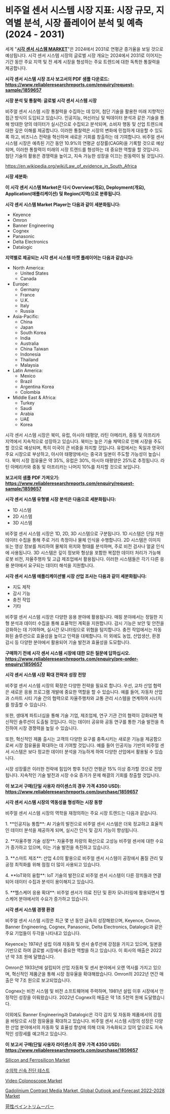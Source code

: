 <p><h1>비주얼 센서 시스템 시장 지표: 시장 규모, 지역별 분석, 시장 플레이어 분석 및 예측(2024 - 2031)</h1></p><p>세계 "<strong><a href="https://www.reliableresearchreports.com/visual-sensor-systems-r1859657">시각 센서 시스템 MARKET</a></strong>"은 2024에서 2031로 연평균 증가율을 보일 것으로 예상됩니다. 시각 센서 시스템 시장의 글로벌 시장 개요는 2024에서 2031로 이어지는 기간 동안 주요 지역 및 전 세계 시장을 형성하는 주요 트렌드에 대한 독특한 통찰력을 제공합니다.</p>
<p><strong>시각 센서 시스템 시장 조사 보고서의 PDF 샘플 다운로드: <a href="https://www.reliableresearchreports.com/enquiry/request-sample/1859657">https://www.reliableresearchreports.com/enquiry/request-sample/1859657</a></strong></p>
<p><strong>시장 분석 및 통찰력: 글로벌 시각 센서 시스템 시장</strong></p>
<p><p>비주얼 센서 시스템 시장 통찰력을 수집하는 데 있어, 첨단 기술을 활용한 미래 지향적인 접근 방식이 도입되고 있습니다. 인공지능, 머신러닝 및 빅데이터 분석과 같은 기술을 통해 방대한 양의 데이터가 실시간으로 수집되고 분석되며, 소비자 행동 및 산업 트렌드에 대한 깊은 이해를 제공합니다. 이러한 통찰력은 시장의 변화에 민첩하게 대응할 수 있도록 하고, 비즈니스 전략을 혁신하며 새로운 기회를 창출하는 데 기여합니다. 비주얼 센서 시스템 시장은 예측된 기간 동안 10.9%의 연평균 성장률(CAGR)을 기록할 것으로 예상되며, 이러한 통찰력이 미래의 시장 트렌드를 형성하는 데 중요한 역할을 할 것입니다. 첨단 기술의 활용은 경쟁력을 높이고, 지속 가능한 성장을 이끄는 원동력이 될 것입니다.</p></p>
<p><a href="%7CAUTHORITHY_DOMAIN_URL%7C">https://en.wikipedia.org/wiki/Law_of_evidence_in_South_Africa</a></p>
<p><strong>시장 세분화:</strong></p>
<p><strong>이 시각 센서 시스템 Market은 다시 Overview(개요), Deployment(개요), Application(애플리케이션) 및 Region(지역)으로 분류됩니다.</strong></p>
<p><strong>시각 센서 시스템 Market Player는 다음과 같이 세분화됩니다:</strong></p>
<p><ul><li>Keyence</li><li>Omron</li><li>Banner Engineering</li><li>Cognex</li><li>Panasonic</li><li>Delta Electronics</li><li>Datalogic</li></ul></p>
<p><strong>지역별로 제공되는 시각 센서 시스템 마켓 플레이어는 다음과 같습니다:</strong></p>
<p><ul>
    <li>
        North America:
        <ul>
            <li>United States</li>
            <li>Canada</li>
        </ul>
    </li>
    <li>
        Europe:
        <ul>
            <li>Germany</li>
            <li>France</li>
            <li>U.K.</li>
            <li>Italy</li>
            <li>Russia</li>
        </ul>
    </li>
    <li>
        Asia-Pacific:
        <ul>
            <li>China</li>
            <li>Japan</li>
            <li>South Korea</li>
            <li>India</li>
            <li>Australia</li>
            <li>China Taiwan</li>
            <li>Indonesia</li>
            <li>Thailand</li>
            <li>Malaysia</li>
        </ul>
    </li>
    <li>
        Latin America:
        <ul>
            <li>Mexico</li>
            <li>Brazil</li>
            <li>Argentina Korea</li>
            <li>Colombia</li>
        </ul>
    </li>
    <li>
        Middle East & Africa:
        <ul>
            <li>Turkey</li>
            <li>Saudi</li>
            <li>Arabia</li>
            <li>UAE</li>
            <li>Korea</li>
        </ul>
    </li>
    </ul></p>
<p><p>시각 센서 시스템 시장은 북미, 유럽, 아시아 태평양, 라틴 아메리카, 중동 및 아프리카 지역에서 지속적으로 성장하고 있습니다. 북미는 높은 기술 채택으로 인해 시장을 주도할 것으로 예상되며, 특히 미국이 큰 비중을 차지할 것입니다. 유럽에서는 독일과 영국이 주요 시장으로 부상하고, 아시아 태평양에서는 중국과 일본이 주도할 가능성이 높습니다. 북미 시장 점유율은 약 35%, 유럽은 30%, 아시아 태평양은 25%로 추정됩니다. 라틴 아메리카와 중동 및 아프리카는 나머지 10%를 차지할 것으로 보입니다.</p></p>
<p><strong>보고서의 샘플 PDF 가져오기: <a href="https://www.reliableresearchreports.com/enquiry/request-sample/1859657">https://www.reliableresearchreports.com/enquiry/request-sample/1859657</a></strong></p>
<p><strong>시각 센서 시스템 유형별 시장 분석은 다음으로 세분화됩니다:</strong></p>
<p><ul><li>1D 시스템</li><li>2D 시스템</li><li>3D 시스템</li></ul></p>
<p><p>비주얼 센서 시스템 시장은 1D, 2D, 3D 시스템으로 구분됩니다. 1D 시스템은 단일 차원 데이터 수집을 통해 주로 거리 측정이나 물체 인식을 수행합니다. 2D 시스템은 이미지 또는 영상 정보를 처리하여 물체의 위치와 형태를 분석하며, 주로 비전 검사나 얼굴 인식에 사용됩니다. 3D 시스템은 깊이 정보와 형상을 포함한 복잡한 데이터 처리가 가능해 로봇 비전, 자율주행차 및 고급 제조업에서 활용됩니다. 이러한 시스템들은 각기 다른 응용 분야에서 요구되는 데이터 해석을 지원합니다.</p></p>
<p><strong>시각 센서 시스템 애플리케이션별 시장 산업 조사는 다음과 같이 세분화됩니다:</strong></p>
<p><ul><li>지도 제작</li><li>감시 기능</li><li>충전 작업</li><li>기타</li></ul></p>
<p><p>비주얼 센서 시스템 시장은 다양한 응용 분야에 활용됩니다. 매핑 분야에서는 정밀한 지형 분석과 데이터 수집을 통해 효율적인 계획을 지원합니다. 감시 기능은 보안 및 안전을 강화하는 데 기여하며, 실시간 모니터링으로 위협을 탐지합니다. 충전 작업에서는 자동화된 솔루션으로 효율성을 높이고 인력을 대체합니다. 이 외에도 농업, 산업생산, 환경 감시 등 다양한 분야에서 활용되어 기술 발전과 효율성을 도모합니다.</p></p>
<p><strong>구매하기 전에 시각 센서 시스템 시장에 대한 모든 질문에 답하십시오. <a href="https://www.reliableresearchreports.com/enquiry/pre-order-enquiry/1859657">https://www.reliableresearchreports.com/enquiry/pre-order-enquiry/1859657</a></strong></p>
<p><strong>시각 센서 시스템 시장 확대 전략과 성장 전망</strong></p>
<p><p>비주얼 센서 시스템 시장의 확장은 다양한 전략을 필요로 합니다. 우선, 교차 산업 협력은 새로운 응용 프로그램 개발에 중요한 역할을 할 수 있습니다. 예를 들어, 자동차 산업과 스마트 시티 기술 간의 협력으로 자율주행차와 교통 관리 시스템을 연계하여 시너지를 창출할 수 있습니다. </p><p>또한, 생태계 파트너십을 통해 기술 기업, 제조업체, 연구 기관 간의 협력이 강화되면 혁신적인 솔루션이 도출될 것입니다. 이는 데이터 공유와 공동 연구를 통한 기술 발전을 촉진하여 시장 경쟁력을 높일 수 있습니다.</p><p>또한, 혁신적인 제품 출시는 고객의 다양한 요구를 충족시키는 새로운 기능을 제공함으로써 시장 점유율을 확대하는 데 기여할 것입니다. 예를 들어 인공지능 기반의 비주얼 센서 시스템은 보다 정교한 데이터 분석을 가능하게 하여 다양한 산업에서 활용될 수 있습니다.</p><p>시장 성장률은 이러한 전략에 힘입어 향후 5년간 연평균 15% 이상 증가할 것으로 전망됩니다. 지속적인 기술 발전과 시장 수요 증가가 문제 해결의 기회를 창출할 것입니다.</p></p>
<p><strong>이 보고서 구매(단일 사용자 라이센스의 경우 가격 4350 USD): <a href="https://www.reliableresearchreports.com/purchase/1859657">https://www.reliableresearchreports.com/purchase/1859657</a></strong></p>
<p><strong>시각 센서 시스템 시장의 역동성을 형성하는 시장 동향</strong></p>
<p><p>비주얼 센서 시스템 시장의 역학을 재정의하는 주요 시장 트렌드는 다음과 같습니다.</p><p>1. **인공지능 통합**: AI 기술의 발전으로 비주얼 센서 시스템은 더욱 정교하고 효율적인 데이터 분석을 제공하게 되며, 실시간 인식 및 감지 기능이 향상됩니다.</p><p>2. **자율주행 기술 성장**: 자율주행 차량의 확산으로 고성능 비주얼 센서에 대한 수요가 증가하고 있으며, 이는 기술 발전을 촉진하고 있습니다.</p><p>3. **스마트 제조**: 산업 4.0의 활용으로 비주얼 센서 시스템이 공장에서 품질 관리 및 공정 최적화를 위해 점점 더 많이 사용되고 있습니다.</p><p>4. **IoT와의 융합**: IoT 기술의 발전으로 비주얼 센서 시스템이 다른 장치들과 연결되어 데이터 수집과 분석이 용이해지고 있습니다.</p><p>5. **헬스케어 응용 확대**: 비주얼 센서가 의료 진단 및 환자 모니터링에 활용되면서 헬스케어 분야에서의 수요가 증가하고 있습니다.</p></p>
<p><strong>시각 센서 시스템 경쟁 환경</strong></p>
<p><p>비주얼 센서 시스템 시장은 최근 몇 년 동안 급속히 성장해왔으며, Keyence, Omron, Banner Engineering, Cognex, Panasonic, Delta Electronics, Datalogic과 같은 주요 기업들이 두각을 나타내고 있습니다. </p><p>Keyence는 1974년 설립 이래 자동화 및 센서 솔루션에 강점을 가지고 있으며, 일본을 기반으로 하여 글로벌 시장에서 중요한 역할을 하고 있습니다. 이 회사의 매출은 2022년 약 3조 원에 달했습니다.</p><p>Omron은 1933년에 설립되어 산업 자동화 및 센서 분야에서 오랜 역사를 가지고 있으며, 혁신적인 제품군을 통해 시장 점유율을 확대해왔습니다. Omron의 2022년 연간 매출은 약 7조 원으로 보고되었습니다.</p><p>Cognex는 비전 시스템 및 비전 소프트웨어에 주력하며, 1981년 설립 이후 시장에서 안정적인 성장을 이뤄왔습니다. 2022년 Cognex의 매출은 약 1조 5천억 원에 도달했습니다.</p><p>이외에도 Banner Engineering과 Datalogic은 각각 감지 및 자동화 제품에서의 강점을 바탕으로 시장 점유율을 확대하고 있습니다. 비주얼 센서 시스템 시장의 성장은 다양한 산업 분야에서의 자동화 및 효율성 향상에 의해 더욱 가속화되고 있어 앞으로도 지속적인 성장세를 예고하고 있습니다.</p></p>
<p><strong>이 보고서 구매(단일 사용자 라이센스의 경우 가격 4350 USD): <a href="https://www.reliableresearchreports.com/purchase/1859657">https://www.reliableresearchreports.com/purchase/1859657</a></strong></p>
<p><p><a href="https://issuu.com/reportprime-2/docs/silicon-and-ferrosilicon-market-siz_1ff49b9331ecec">Silicon and Ferrosilicon Market</a></p><p><a href="https://github.com/sougarounis/Market-Research-Report-List-6/blob/main/1523924108466.md">수의학 신속 진단 테스트</a></p><p><a href="https://www.linkedin.com/pulse/strategic-market-insights-global-video-colonoscope-2024-hpcqe?trackingId=Ucuhcd2cQWKiHum7kavJAw%3D%3D">Video Colonoscope Market</a></p><p><a href="https://github.com/RichRobinson5/Market-Research-Report-List-6/blob/main/gadolinium-contrast-media-market-global-outlook-and-forecast-2022-2028-market.md">Gadolinium Contrast Media Market, Global Outlook and Forecast 2022-2028 Market</a></p><p><a href="https://medium.com/@novastamm2023/%E3%82%A2%E3%82%AB%E3%83%9A%E3%82%A4%E3%83%B3%E3%83%88%E3%83%AA%E3%83%A0%E3%83%BC%E3%83%90%E3%83%BC%E3%81%AE%E5%B8%82%E5%A0%B4%E8%A6%8F%E6%A8%A1-%E3%82%B7%E3%82%A7%E3%82%A2-%E3%81%8A%E3%82%88%E3%81%B3%E3%83%88%E3%83%AC%E3%83%B3%E3%83%89%E5%88%86%E6%9E%90%E3%83%AC%E3%83%9D%E3%83%BC%E3%83%88-%E8%A3%BD%E5%93%81-%E6%B2%B9%E6%80%A7-%E3%83%9A%E3%83%BC%E3%82%B9%E3%83%88-%E5%88%A5%E3%81%8A%E3%82%88%E3%81%B3%E3%82%BB%E3%82%B0%E3%83%A1%E3%83%B3%E3%83%88%E5%88%A5%E4%BA%88%E6%B8%AC-2024%E5%B9%B4-2031%E5%B9%B4-bef5af028312">苛性ペイントリムーバー</a></p></p>